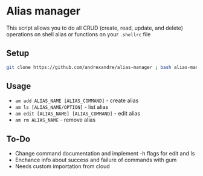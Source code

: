 # Alias manager
This script allows you to do all CRUD (create, read, update, and delete) operations on shell alias or functions on your `.shellrc` file

## Setup

```bash
git clone https://github.com/andrexandre/alias-manager ; bash alias-manager/am setup
```

## Usage
- `am add ALIAS_NAME [ALIAS_COMMAND]` - create alias
- `am ls [ALIAS_NAME/OPTION]` - list alias
- `am edit [ALIAS_NAME] [ALIAS_COMMAND]` - edit alias
- `am rm ALIAS_NAME` - remove alias

## To-Do
- Change command documentation and implement -h flags for edit and ls
- Enchance info about success and failure of commands with gum
- Needs custom importation from cloud
